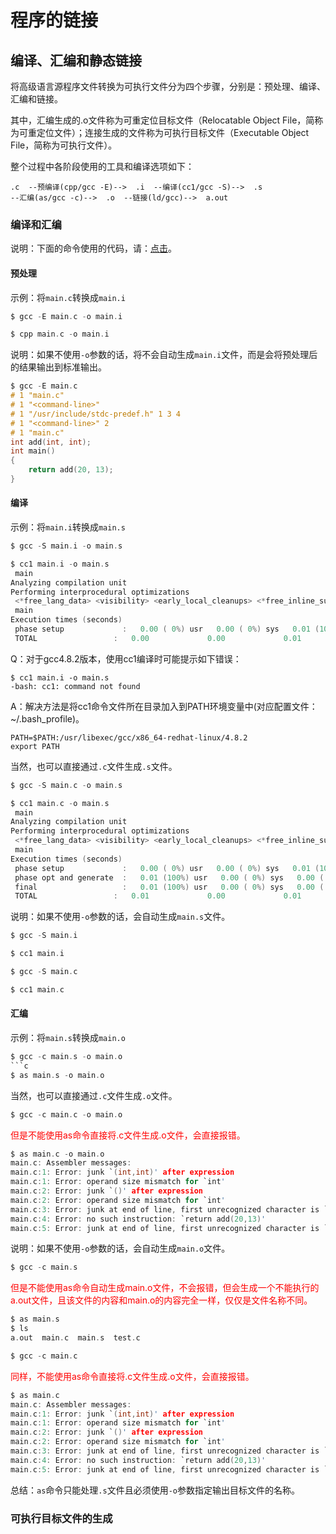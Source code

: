 # 程序的链接

## 编译、汇编和静态链接

将高级语言源程序文件转换为可执行文件分为四个步骤，分别是：预处理、编译、汇编和链接。

其中，汇编生成的.o文件称为可重定位目标文件（Relocatable Object File，简称为可重定位文件）；连接生成的文件称为可执行目标文件（Executable Object File，简称为可执行文件）。

整个过程中各阶段使用的工具和编译选项如下：

```
.c  --预编译(cpp/gcc -E)-->  .i  --编译(cc1/gcc -S)-->  .s
--汇编(as/gcc -c)-->  .o  --链接(ld/gcc)-->  a.out
```

### 编译和汇编

说明：下面的命令使用的代码，请：[点击](https://github.com/mumingv/c/tree/master/books/computer_system_basic/04_link/4.1.2.main)。

#### 预处理

示例：将`main.c`转换成`main.i`

```c
$ gcc -E main.c -o main.i
```

```c
$ cpp main.c -o main.i
```

说明：如果不使用`-o`参数的话，将不会自动生成`main.i`文件，而是会将预处理后的结果输出到标准输出。

```c
$ gcc -E main.c
# 1 "main.c"
# 1 "<command-line>"
# 1 "/usr/include/stdc-predef.h" 1 3 4
# 1 "<command-line>" 2
# 1 "main.c"
int add(int, int);
int main()
{
    return add(20, 13);
}
```


#### 编译

示例：将`main.i`转换成`main.s`

```c
$ gcc -S main.i -o main.s
```
```c
$ cc1 main.i -o main.s
 main
Analyzing compilation unit
Performing interprocedural optimizations
 <*free_lang_data> <visibility> <early_local_cleanups> <*free_inline_summary> <whole-program>Assembling functions:
 main
Execution times (seconds)
 phase setup             :   0.00 ( 0%) usr   0.00 ( 0%) sys   0.01 (100%) wall    1093 kB (88%) ggc
 TOTAL                 :   0.00             0.00             0.01               1243 kB
```

Q：对于gcc4.8.2版本，使用cc1编译时可能提示如下错误：
```
$ cc1 main.i -o main.s
-bash: cc1: command not found
```
A：解决方法是将cc1命令文件所在目录加入到PATH环境变量中(对应配置文件：~/.bash_profile)。
```
PATH=$PATH:/usr/libexec/gcc/x86_64-redhat-linux/4.8.2
export PATH
```

当然，也可以直接通过`.c`文件生成`.s`文件。

```c
$ gcc -S main.c -o main.s
```
```c
$ cc1 main.c -o main.s  
 main
Analyzing compilation unit
Performing interprocedural optimizations
 <*free_lang_data> <visibility> <early_local_cleanups> <*free_inline_summary> <whole-program>Assembling functions:
 main
Execution times (seconds)
 phase setup             :   0.00 ( 0%) usr   0.00 ( 0%) sys   0.01 (100%) wall    1093 kB (88%) ggc
 phase opt and generate  :   0.01 (100%) usr   0.00 ( 0%) sys   0.00 ( 0%) wall      30 kB ( 2%) ggc
 final                   :   0.01 (100%) usr   0.00 ( 0%) sys   0.00 ( 0%) wall       1 kB ( 0%) ggc
 TOTAL                 :   0.01             0.00             0.01               1243 kB
```

说明：如果不使用`-o`参数的话，会自动生成`main.s`文件。

```c
$ gcc -S main.i
```
```c
$ cc1 main.i
```

```c
$ gcc -S main.c
```
```c
$ cc1 main.c
```


#### 汇编

示例：将`main.s`转换成`main.o`

```c
$ gcc -c main.s -o main.o
```c
$ as main.s -o main.o
```

当然，也可以直接通过`.c`文件生成`.o`文件。

```c
$ gcc -c main.c -o main.o
```

<font color="red">但是不能使用as命令直接将.c文件生成.o文件，会直接报错。</font>

```c
$ as main.c -o main.o          
main.c: Assembler messages:
main.c:1: Error: junk `(int,int)' after expression
main.c:1: Error: operand size mismatch for `int'
main.c:2: Error: junk `()' after expression
main.c:2: Error: operand size mismatch for `int'
main.c:3: Error: junk at end of line, first unrecognized character is `{'
main.c:4: Error: no such instruction: `return add(20,13)'
main.c:5: Error: junk at end of line, first unrecognized character is `}'
```

说明：如果不使用`-o`参数的话，会自动生成`main.o`文件。

```c
$ gcc -c main.s
```

<font color="red">但是不能使用as命令自动生成main.o文件，不会报错，但会生成一个不能执行的a.out文件，且该文件的内容和main.o的内容完全一样，仅仅是文件名称不同。</font>

```c
$ as main.s
$ ls
a.out  main.c  main.s  test.c
```

```c
$ gcc -c main.c
```

<font color="red">同样，不能使用as命令直接将.c文件生成.o文件，会直接报错。</font>

```c
$ as main.c
main.c: Assembler messages:
main.c:1: Error: junk `(int,int)' after expression
main.c:1: Error: operand size mismatch for `int'
main.c:2: Error: junk `()' after expression
main.c:2: Error: operand size mismatch for `int'
main.c:3: Error: junk at end of line, first unrecognized character is `{'
main.c:4: Error: no such instruction: `return add(20,13)'
main.c:5: Error: junk at end of line, first unrecognized character is `}'
```

总结：`as`命令只能处理`.s`文件且必须使用`-o`参数指定输出目标文件的名称。


### 可执行目标文件的生成












